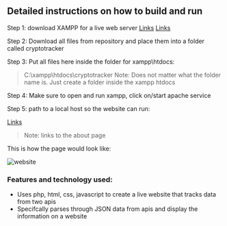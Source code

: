 ## Detailed instructions on how to build and run
Step 1: download XAMPP for a live web server
[Links](https://www.apachefriends.org/index.html)
[Links](https://sourceforge.net/projects/xampp/files/)

Step 2: Download all files from repository and place them into a folder called cryptotracker

Step 3: Put all files here inside the folder for xampp\htdocs:
> C:\xampp\htdocs\cryptotracker
> Note:
> Does not matter what the folder name is. Just create a folder inside the xampp htdocs

Step 4: Make sure to open and run xampp, click on/start apache service

Step 5: path to a local host so the website can run:

[Links](http://localhost/cryptotracker/home.php?name=home)

>Note: links to the about page

This is how the page would look like:

![website](https://user-images.githubusercontent.com/89112285/139470708-3b12d2fd-7d86-484a-bbfd-8640b59914da.PNG)

### Features and technology used:

- Uses php, html, css, javascript to create a live website that tracks data from two apis
- Specifcally parses through JSON data from apis and display the information on a website
 
